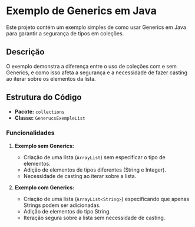 # Exemplo de Generics em Java

Este projeto contém um exemplo simples de como usar Generics em Java para garantir a segurança de tipos em coleções. 

## Descrição

O exemplo demonstra a diferença entre o uso de coleções com e sem Generics, e como isso afeta a segurança e a necessidade de fazer casting ao iterar sobre os elementos da lista.

## Estrutura do Código

- **Pacote:** `collections`
- **Classe:** `GenerucsExempleList`

### Funcionalidades

1. **Exemplo sem Generics:**
   - Criação de uma lista (`ArrayList`) sem especificar o tipo de elementos.
   - Adição de elementos de tipos diferentes (String e Integer).
   - Necessidade de casting ao iterar sobre a lista.

2. **Exemplo com Generics:**
   - Criação de uma lista (`ArrayList<String>`) especificando que apenas Strings podem ser adicionadas.
   - Adição de elementos do tipo String.
   - Iteração segura sobre a lista sem necessidade de casting.

